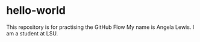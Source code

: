 # hello-world
This repository is for practising the GitHub Flow
My name is Angela Lewis.  I am a student at LSU. 
